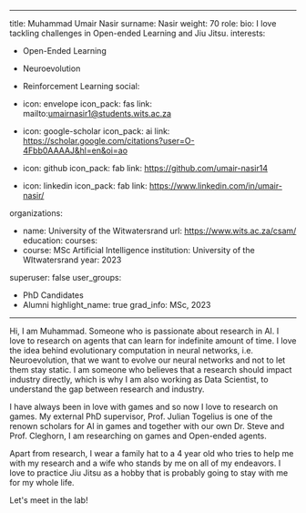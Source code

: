 
---
title: Muhammad Umair Nasir
surname: Nasir
weight: 70
role:
bio: I love tackling challenges in Open-ended Learning and Jiu Jitsu.
interests:
  - Open-Ended Learning
  - Neuroevolution
  - Reinforcement Learning 
social:
  - icon: envelope
    icon_pack: fas
    link: mailto:umairnasir1@students.wits.ac.za

  - icon: google-scholar
    icon_pack: ai
    link: https://scholar.google.com/citations?user=O-4Fbb0AAAAJ&hl=en&oi=ao


  - icon: github
    icon_pack: fab
    link: https://github.com/umair-nasir14

  - icon: linkedin
    icon_pack: fab
    link: https://www.linkedin.com/in/umair-nasir/

organizations:
  - name: University of the Witwatersrand
    url: https://www.wits.ac.za/csam/
education:
  courses:
  - course: MSc Artificial Intelligence
    institution: University of the WItwatersrand
    year: 2023


superuser: false
user_groups:
  - PhD Candidates
  - Alumni
highlight_name: true
grad_info: MSc, 2023

---

Hi, I am Muhammad. Someone who is passionate about research in AI. I love to research on agents that can learn for indefinite amount of time. I love the idea behind evolutionary computation in neural networks, i.e. Neuroevolution, that we want to evolve our neural networks and not to let them stay static. I am someone who believes that a research should impact industry directly, which is why I am also working as Data Scientist, to understand the gap between research and industry.

I have always been in love with games and so now I love to research on games. My external PhD supervisor, Prof. Julian Togelius is one of the renown scholars for AI in games and together with our own Dr. Steve and Prof. Cleghorn, I am researching on games and Open-ended agents.

Apart from research, I wear a family hat to a 4 year old who tries to help me with my research and a wife who stands by me on all of my endeavors. I love to practice Jiu Jitsu as a hobby that is probably going to stay with me for my whole life.

Let's meet in the lab!    

